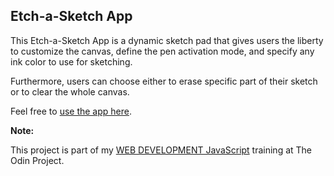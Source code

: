 ## Etch-a-Sketch App

This Etch-a-Sketch App is a dynamic sketch pad that gives users the liberty 
to customize the canvas, define the pen activation mode, and specify any ink 
color to use for sketching.

Furthermore, users can choose either to erase specific part of their sketch 
or to clear the whole canvas.

Feel free to [use the app here](https://oluwatobi-s.github.io/etch-a-sketch/).

**Note:**

This project is part of my [WEB DEVELOPMENT JavaScript](https://www.theodinproject.com/courses/web-development-101/lessons/etch-a-sketch-project) 
training at The Odin Project.